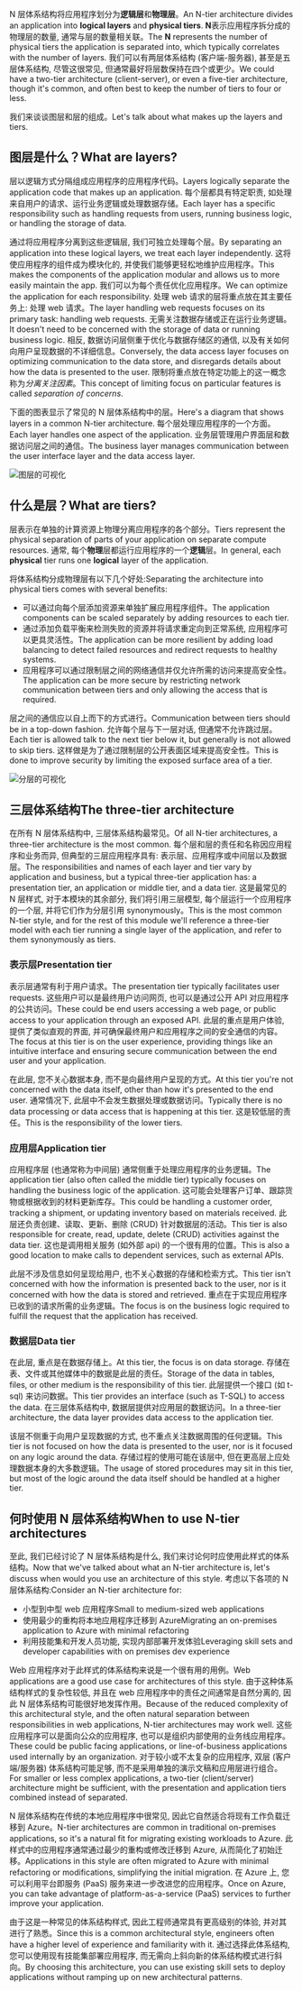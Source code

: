 <span data-ttu-id="2e3d6-101">N 层体系结构将应用程序划分为**逻辑层**和**物理层**。</span><span class="sxs-lookup"><span data-stu-id="2e3d6-101">An N-tier architecture divides an application into **logical layers** and **physical tiers**.</span></span> <span data-ttu-id="2e3d6-102">**N**表示应用程序拆分成的物理层的数量, 通常与层的数量相关联。</span><span class="sxs-lookup"><span data-stu-id="2e3d6-102">The **N** represents the number of physical tiers the application is separated into, which typically correlates with the number of layers.</span></span> <span data-ttu-id="2e3d6-103">我们可以有两层体系结构 (客户端-服务器), 甚至是五层体系结构, 尽管这很常见, 但通常最好将层数保持在四个或更少。</span><span class="sxs-lookup"><span data-stu-id="2e3d6-103">We could have a two-tier architecture (client-server), or even a five-tier architecture, though it's common, and often best to keep the number of tiers to four or less.</span></span> 

<span data-ttu-id="2e3d6-104">我们来谈谈图层和层的组成。</span><span class="sxs-lookup"><span data-stu-id="2e3d6-104">Let's talk about what makes up the layers and tiers.</span></span>

## <a name="what-are-layers"></a><span data-ttu-id="2e3d6-105">图层是什么？</span><span class="sxs-lookup"><span data-stu-id="2e3d6-105">What are layers?</span></span>

<span data-ttu-id="2e3d6-106">层以逻辑方式分隔组成应用程序的应用程序代码。</span><span class="sxs-lookup"><span data-stu-id="2e3d6-106">Layers logically separate the application code that makes up an application.</span></span> <span data-ttu-id="2e3d6-107">每个层都具有特定职责, 如处理来自用户的请求、运行业务逻辑或处理数据存储。</span><span class="sxs-lookup"><span data-stu-id="2e3d6-107">Each layer has a specific responsibility such as handling requests from users, running business logic, or handling the storage of data.</span></span>

<span data-ttu-id="2e3d6-108">通过将应用程序分离到这些逻辑层, 我们可独立处理每个层。</span><span class="sxs-lookup"><span data-stu-id="2e3d6-108">By separating an application into these logical layers, we treat each layer independently.</span></span> <span data-ttu-id="2e3d6-109">这将使应用程序的组件成为模块化的, 并使我们能够更轻松地维护应用程序。</span><span class="sxs-lookup"><span data-stu-id="2e3d6-109">This makes the components of the application modular and allows us to more easily maintain the app.</span></span> <span data-ttu-id="2e3d6-110">我们可以为每个责任优化应用程序。</span><span class="sxs-lookup"><span data-stu-id="2e3d6-110">We can optimize the application for each responsibility.</span></span> <span data-ttu-id="2e3d6-111">处理 web 请求的层将重点放在其主要任务上: 处理 web 请求。</span><span class="sxs-lookup"><span data-stu-id="2e3d6-111">The layer handling web requests focuses on its primary task: handling web requests.</span></span> <span data-ttu-id="2e3d6-112">无需关注数据存储或正在运行业务逻辑。</span><span class="sxs-lookup"><span data-stu-id="2e3d6-112">It doesn't need to be concerned with the storage of data or running business logic.</span></span> <span data-ttu-id="2e3d6-113">相反, 数据访问层侧重于优化与数据存储区的通信, 以及有关如何向用户呈现数据的不详细信息。</span><span class="sxs-lookup"><span data-stu-id="2e3d6-113">Conversely, the data access layer focuses on optimizing communication to the data store, and disregards details about how the data is presented to the user.</span></span> <span data-ttu-id="2e3d6-114">限制将重点放在特定功能上的这一概念称为*分离关注因素*。</span><span class="sxs-lookup"><span data-stu-id="2e3d6-114">This concept of limiting focus on particular features is called *separation of concerns*.</span></span>

<span data-ttu-id="2e3d6-115">下面的图表显示了常见的 N 层体系结构中的层。</span><span class="sxs-lookup"><span data-stu-id="2e3d6-115">Here's a diagram that shows layers in a common N-tier architecture.</span></span> <span data-ttu-id="2e3d6-116">每个层处理应用程序的一个方面。</span><span class="sxs-lookup"><span data-stu-id="2e3d6-116">Each layer handles one aspect of the application.</span></span> <span data-ttu-id="2e3d6-117">业务层管理用户界面层和数据访问层之间的通信。</span><span class="sxs-lookup"><span data-stu-id="2e3d6-117">The business layer manages communication between the user interface layer and the data access layer.</span></span>

![图层的可视化](../media/2-layers.svg)

## <a name="what-are-tiers"></a><span data-ttu-id="2e3d6-119">什么是层？</span><span class="sxs-lookup"><span data-stu-id="2e3d6-119">What are tiers?</span></span>

<span data-ttu-id="2e3d6-120">层表示在单独的计算资源上物理分离应用程序的各个部分。</span><span class="sxs-lookup"><span data-stu-id="2e3d6-120">Tiers represent the physical separation of parts of your application on separate compute resources.</span></span> <span data-ttu-id="2e3d6-121">通常, 每个**物理**层都运行应用程序的一个**逻辑**层。</span><span class="sxs-lookup"><span data-stu-id="2e3d6-121">In general, each **physical** tier runs one **logical** layer of the application.</span></span>

<span data-ttu-id="2e3d6-122">将体系结构分成物理层有以下几个好处:</span><span class="sxs-lookup"><span data-stu-id="2e3d6-122">Separating the architecture into physical tiers comes with several benefits:</span></span>

- <span data-ttu-id="2e3d6-123">可以通过向每个层添加资源来单独扩展应用程序组件。</span><span class="sxs-lookup"><span data-stu-id="2e3d6-123">The application components can be scaled separately by adding resources to each tier.</span></span>
- <span data-ttu-id="2e3d6-124">通过添加负载平衡来检测失败的资源并将请求重定向到正常系统, 应用程序可以更具灵活性。</span><span class="sxs-lookup"><span data-stu-id="2e3d6-124">The application can be more resilient by adding load balancing to detect failed resources and redirect requests to healthy systems.</span></span>
- <span data-ttu-id="2e3d6-125">应用程序可以通过限制层之间的网络通信并仅允许所需的访问来提高安全性。</span><span class="sxs-lookup"><span data-stu-id="2e3d6-125">The application can be more secure by restricting network communication between tiers and only allowing the access that is required.</span></span>

<span data-ttu-id="2e3d6-126">层之间的通信应以自上而下的方式进行。</span><span class="sxs-lookup"><span data-stu-id="2e3d6-126">Communication between tiers should be in a top-down fashion.</span></span> <span data-ttu-id="2e3d6-127">允许每个层与下一层对话, 但通常不允许跳过层。</span><span class="sxs-lookup"><span data-stu-id="2e3d6-127">Each tier is allowed talk to the next tier below it, but generally is not allowed to skip tiers.</span></span> <span data-ttu-id="2e3d6-128">这样做是为了通过限制层的公开表面区域来提高安全性。</span><span class="sxs-lookup"><span data-stu-id="2e3d6-128">This is done to improve security by limiting the exposed surface area of a tier.</span></span>

![分层的可视化](../media/2-tiers.svg)

## <a name="the-three-tier-architecture"></a><span data-ttu-id="2e3d6-130">三层体系结构</span><span class="sxs-lookup"><span data-stu-id="2e3d6-130">The three-tier architecture</span></span>


<span data-ttu-id="2e3d6-131">在所有 N 层体系结构中, 三层体系结构最常见。</span><span class="sxs-lookup"><span data-stu-id="2e3d6-131">Of all N-tier architectures, a three-tier architecture is the most common.</span></span> <span data-ttu-id="2e3d6-132">每个层和层的责任和名称因应用程序和业务而异, 但典型的三层应用程序具有: 表示层、应用程序或中间层以及数据层。</span><span class="sxs-lookup"><span data-stu-id="2e3d6-132">The responsibilities and names of each layer and tier vary by application and business, but a typical three-tier application has: a presentation tier, an application or middle tier, and a data tier.</span></span> <span data-ttu-id="2e3d6-133">这是最常见的 N 层样式, 对于本模块的其余部分, 我们将引用三层模型, 每个层运行一个应用程序的一个层, 并将它们作为分层引用 synonymously。</span><span class="sxs-lookup"><span data-stu-id="2e3d6-133">This is the most common N-tier style, and for the rest of this module we'll reference a three-tier model with each tier running a single layer of the application, and refer to them synonymously as tiers.</span></span>

### <a name="presentation-tier"></a><span data-ttu-id="2e3d6-134">表示层</span><span class="sxs-lookup"><span data-stu-id="2e3d6-134">Presentation tier</span></span>

<span data-ttu-id="2e3d6-135">表示层通常有利于用户请求。</span><span class="sxs-lookup"><span data-stu-id="2e3d6-135">The presentation tier typically facilitates user requests.</span></span> <span data-ttu-id="2e3d6-136">这些用户可以是最终用户访问网页, 也可以是通过公开 API 对应用程序的公共访问。</span><span class="sxs-lookup"><span data-stu-id="2e3d6-136">These could be end users accessing a web page, or public access to your application through an exposed API.</span></span> <span data-ttu-id="2e3d6-137">此层的重点是用户体验, 提供了类似直观的界面, 并可确保最终用户和应用程序之间的安全通信的内容。</span><span class="sxs-lookup"><span data-stu-id="2e3d6-137">The focus at this tier is on the user experience, providing things like an intuitive interface and ensuring secure communication between the end user and your application.</span></span>

<span data-ttu-id="2e3d6-138">在此层, 您不关心数据本身, 而不是向最终用户呈现的方式。</span><span class="sxs-lookup"><span data-stu-id="2e3d6-138">At this tier you're not concerned with the data itself, other than how it's presented to the end user.</span></span> <span data-ttu-id="2e3d6-139">通常情况下, 此层中不会发生数据处理或数据访问。</span><span class="sxs-lookup"><span data-stu-id="2e3d6-139">Typically there is no data processing or data access that is happening at this tier.</span></span> <span data-ttu-id="2e3d6-140">这是较低层的责任。</span><span class="sxs-lookup"><span data-stu-id="2e3d6-140">This is the responsibility of the lower tiers.</span></span>

### <a name="application-tier"></a><span data-ttu-id="2e3d6-141">应用层</span><span class="sxs-lookup"><span data-stu-id="2e3d6-141">Application tier</span></span>

<span data-ttu-id="2e3d6-142">应用程序层 (也通常称为中间层) 通常侧重于处理应用程序的业务逻辑。</span><span class="sxs-lookup"><span data-stu-id="2e3d6-142">The application tier (also often called the middle tier) typically focuses on handling the business logic of the application.</span></span> <span data-ttu-id="2e3d6-143">这可能会处理客户订单、跟踪货物或根据收到的材料更新库存。</span><span class="sxs-lookup"><span data-stu-id="2e3d6-143">This could be handling a customer order, tracking a shipment, or updating inventory based on materials received.</span></span> <span data-ttu-id="2e3d6-144">此层还负责创建、读取、更新、删除 (CRUD) 针对数据层的活动。</span><span class="sxs-lookup"><span data-stu-id="2e3d6-144">This tier is also responsible for create, read, update, delete (CRUD) activities against the data tier.</span></span> <span data-ttu-id="2e3d6-145">这也是调用相关服务 (如外部 api) 的一个很有用的位置。</span><span class="sxs-lookup"><span data-stu-id="2e3d6-145">This is also a good location to make calls to dependent services, such as external APIs.</span></span> 

<span data-ttu-id="2e3d6-146">此层不涉及信息如何呈现给用户, 也不关心数据的存储和检索方式。</span><span class="sxs-lookup"><span data-stu-id="2e3d6-146">This tier isn't concerned with how the information is presented back to the user, nor is it concerned with how the data is stored and retrieved.</span></span> <span data-ttu-id="2e3d6-147">重点在于实现应用程序已收到的请求所需的业务逻辑。</span><span class="sxs-lookup"><span data-stu-id="2e3d6-147">The focus is on the business logic required to fulfill the request that the application has received.</span></span>

### <a name="data-tier"></a><span data-ttu-id="2e3d6-148">数据层</span><span class="sxs-lookup"><span data-stu-id="2e3d6-148">Data tier</span></span>

<span data-ttu-id="2e3d6-149">在此层, 重点是在数据存储上。</span><span class="sxs-lookup"><span data-stu-id="2e3d6-149">At this tier, the focus is on data storage.</span></span> <span data-ttu-id="2e3d6-150">存储在表、文件或其他媒体中的数据是此层的责任。</span><span class="sxs-lookup"><span data-stu-id="2e3d6-150">Storage of the data in tables, files, or other medium is the responsibility of this tier.</span></span> <span data-ttu-id="2e3d6-151">此层提供一个接口 (如 t-sql) 来访问数据。</span><span class="sxs-lookup"><span data-stu-id="2e3d6-151">This tier provides an interface (such as T-SQL) to access the data.</span></span> <span data-ttu-id="2e3d6-152">在三层体系结构中, 数据层提供对应用层的数据访问。</span><span class="sxs-lookup"><span data-stu-id="2e3d6-152">In a three-tier architecture, the data layer provides data access to the application tier.</span></span>

<span data-ttu-id="2e3d6-153">该层不侧重于向用户呈现数据的方式, 也不重点关注数据周围的任何逻辑。</span><span class="sxs-lookup"><span data-stu-id="2e3d6-153">This tier is not focused on how the data is presented to the user, nor is it focused on any logic around the data.</span></span> <span data-ttu-id="2e3d6-154">存储过程的使用可能在该层中, 但在更高层上应处理数据本身的大多数逻辑。</span><span class="sxs-lookup"><span data-stu-id="2e3d6-154">The usage of stored procedures may sit in this tier, but most of the logic around the data itself should be handled at a higher tier.</span></span>

## <a name="when-to-use-n-tier-architectures"></a><span data-ttu-id="2e3d6-155">何时使用 N 层体系结构</span><span class="sxs-lookup"><span data-stu-id="2e3d6-155">When to use N-tier architectures</span></span>

<span data-ttu-id="2e3d6-156">至此, 我们已经讨论了 N 层体系结构是什么, 我们来讨论何时应使用此样式的体系结构。</span><span class="sxs-lookup"><span data-stu-id="2e3d6-156">Now that we've talked about what an N-tier architecture is, let's discuss when would you use an architecture of this style.</span></span> <span data-ttu-id="2e3d6-157">考虑以下各项的 N 层体系结构:</span><span class="sxs-lookup"><span data-stu-id="2e3d6-157">Consider an N-tier architecture for:</span></span>

- <span data-ttu-id="2e3d6-158">小型到中型 web 应用程序</span><span class="sxs-lookup"><span data-stu-id="2e3d6-158">Small to medium-sized web applications</span></span>
- <span data-ttu-id="2e3d6-159">使用最少的重构将本地应用程序迁移到 Azure</span><span class="sxs-lookup"><span data-stu-id="2e3d6-159">Migrating an on-premises application to Azure with minimal refactoring</span></span>
- <span data-ttu-id="2e3d6-160">利用技能集和开发人员功能, 实现内部部署开发体验</span><span class="sxs-lookup"><span data-stu-id="2e3d6-160">Leveraging skill sets and developer capabilities with on premises dev experience</span></span>

<span data-ttu-id="2e3d6-161">Web 应用程序对于此样式的体系结构来说是一个很有用的用例。</span><span class="sxs-lookup"><span data-stu-id="2e3d6-161">Web applications are a good use case for architectures of this style.</span></span> <span data-ttu-id="2e3d6-162">由于这种体系结构样式的复杂性较低, 并且在 web 应用程序中的责任之间通常是自然分离的, 因此 N 层体系结构可能很好地发挥作用。</span><span class="sxs-lookup"><span data-stu-id="2e3d6-162">Because of the reduced complexity of this architectural style, and the often natural separation between responsibilities in web applications, N-tier architectures may work well.</span></span> <span data-ttu-id="2e3d6-163">这些应用程序可以是面向公众的应用程序, 也可以是组织内部使用的业务线应用程序。</span><span class="sxs-lookup"><span data-stu-id="2e3d6-163">These could be public facing applications, or line-of-business applications used internally by an organization.</span></span> <span data-ttu-id="2e3d6-164">对于较小或不太复杂的应用程序, 双层 (客户端/服务器) 体系结构可能足够, 而不是采用单独的演示文稿和应用层进行组合。</span><span class="sxs-lookup"><span data-stu-id="2e3d6-164">For smaller or less complex applications, a two-tier (client/server) architecture might be sufficient, with the presentation and application tiers combined instead of separated.</span></span>

<span data-ttu-id="2e3d6-165">N 层体系结构在传统的本地应用程序中很常见, 因此它自然适合将现有工作负载迁移到 Azure。</span><span class="sxs-lookup"><span data-stu-id="2e3d6-165">N-tier architectures are common in traditional on-premises applications, so it's a natural fit for migrating existing workloads to Azure.</span></span> <span data-ttu-id="2e3d6-166">此样式中的应用程序通常通过最少的重构或修改迁移到 Azure, 从而简化了初始迁移。</span><span class="sxs-lookup"><span data-stu-id="2e3d6-166">Applications in this style are often migrated to Azure with minimal refactoring or modifications, simplifying the initial migration.</span></span> <span data-ttu-id="2e3d6-167">在 Azure 上, 您可以利用平台即服务 (PaaS) 服务来进一步改进您的应用程序。</span><span class="sxs-lookup"><span data-stu-id="2e3d6-167">Once on Azure, you can take advantage of platform-as-a-service (PaaS) services to further improve your application.</span></span>

<span data-ttu-id="2e3d6-168">由于这是一种常见的体系结构样式, 因此工程师通常具有更高级别的体验, 并对其进行了熟悉。</span><span class="sxs-lookup"><span data-stu-id="2e3d6-168">Since this is a common architectural style, engineers often have a higher level of experience and familiarity with it.</span></span> <span data-ttu-id="2e3d6-169">通过选择此体系结构, 您可以使用现有技能集部署应用程序, 而无需向上斜向新的体系结构模式进行斜向。</span><span class="sxs-lookup"><span data-stu-id="2e3d6-169">By choosing this architecture, you can use  existing skill sets to deploy applications without ramping up on new architectural patterns.</span></span> 